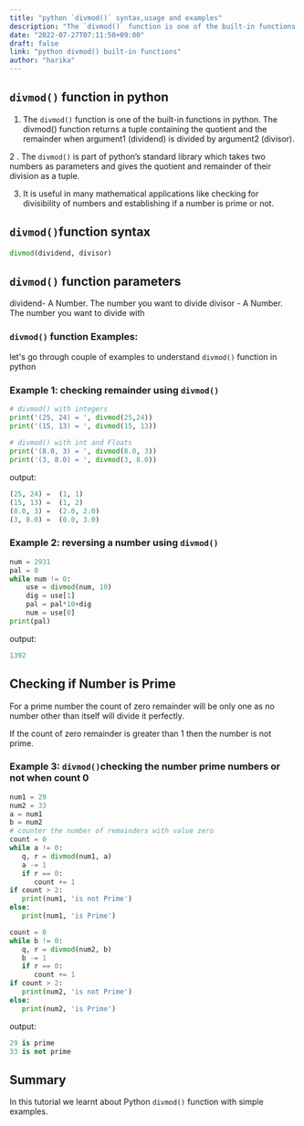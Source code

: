 ```yaml
---
title: "python `divmod()` syntax,usage and examples"
description: "The `divmod()` function is one of the built-in functions in python"
date: "2022-07-27T07:11:50+09:00"
draft: false
link: "python divmod() built-in functions"
author: "harika"
---
```


## `divmod()` function  in python

1. The `divmod()` function is one of the built-in functions in python.
The divmod() function returns a tuple containing the quotient  and the remainder when argument1 (dividend) is divided by argument2 (divisor).

2 . The `divmod()` is part of python’s standard library which takes two numbers as parameters and gives the quotient and remainder of their division as a tuple. 

3. It is useful in many mathematical applications like checking for divisibility of numbers and establishing if a number is prime or not.

## `divmod()`function syntax

```python
divmod(dividend, divisor)
```
## `divmod()` function parameters

dividend- A Number. The number you want to divide
divisor - A Number. The number you want to divide with

### `divmod()` function Examples:

let's go through couple of examples to understand `divmod()` function in python

### Example 1:  checking remainder using `divmod()`

```python
# divmod() with integers
print('(25, 24) = ', divmod(25,24))
print('(15, 13) = ', divmod(15, 13))
 
# divmod() with int and Floats
print('(8.0, 3) = ', divmod(8.0, 3))
print('(3, 8.0) = ', divmod(3, 8.0))
```
output:

```python
(25, 24) =  (1, 1)
(15, 13) =  (1, 2)
(8.0, 3) =  (2.0, 2.0)
(3, 8.0) =  (0.0, 3.0)
```
### Example 2: reversing a number using `divmod()`

```python
num = 2931
pal = 0
while num != 0:
    use = divmod(num, 10)
    dig = use[1]
    pal = pal*10+dig
    num = use[0]
print(pal)
```
output:

```python
1392
```
## Checking if Number is Prime

For a prime number the count of zero remainder will be only one as no number other than itself will divide it perfectly. 

If the count of zero remainder is greater than 1 then the number is not prime.

### Example 3: `divmod()`checking the number prime numbers or not when count 0

```python
num1 = 29
num2 = 33
a = num1
b = num2
# counter the number of remainders with value zero
count = 0
while a != 0:
   q, r = divmod(num1, a)
   a -= 1
   if r == 0:
      count += 1
if count > 2:
   print(num1, 'is not Prime')
else:
   print(num1, 'is Prime')

count = 0
while b != 0:
   q, r = divmod(num2, b)
   b -= 1
   if r == 0:
      count += 1
if count > 2:
   print(num2, 'is not Prime')
else:
   print(num2, 'is Prime')
```
output:

```python
29 is prime
33 is not prime
```

## Summary
In this tutorial we learnt about Python `divmod()` function with simple examples.
